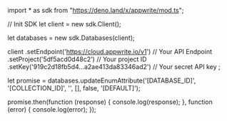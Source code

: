 import * as sdk from "https://deno.land/x/appwrite/mod.ts";

// Init SDK
let client = new sdk.Client();

let databases = new sdk.Databases(client);

client
    .setEndpoint('https://cloud.appwrite.io/v1') // Your API Endpoint
    .setProject('5df5acd0d48c2') // Your project ID
    .setKey('919c2d18fb5d4...a2ae413da83346ad2') // Your secret API key
;


let promise = databases.updateEnumAttribute('[DATABASE_ID]', '[COLLECTION_ID]', '', [], false, '[DEFAULT]');

promise.then(function (response) {
    console.log(response);
}, function (error) {
    console.log(error);
});